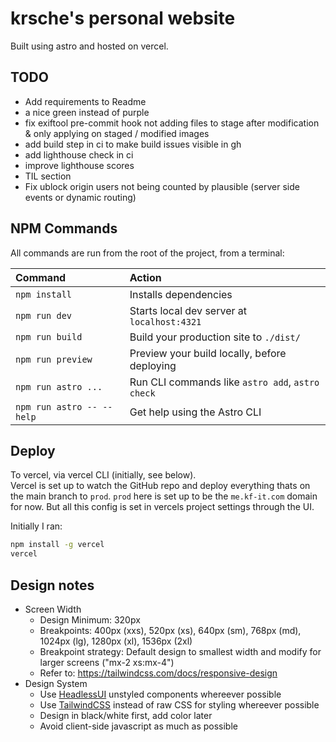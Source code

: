 # krsche's personal website

Built using astro and hosted on vercel.

## TODO

- Add requirements to Readme
- a nice green instead of purple
- fix exiftool pre-commit hook not adding files to stage after modification & only applying on staged / modified images
- add build step in ci to make build issues visible in gh
- add lighthouse check in ci
- improve lighthouse scores
- TIL section
- Fix ublock origin users not being counted by plausible (server side events or dynamic routing)

## NPM Commands

All commands are run from the root of the project, from a terminal:

| Command                   | Action                                           |
| :------------------------ | :----------------------------------------------- |
| `npm install`             | Installs dependencies                            |
| `npm run dev`             | Starts local dev server at `localhost:4321`      |
| `npm run build`           | Build your production site to `./dist/`          |
| `npm run preview`         | Preview your build locally, before deploying     |
| `npm run astro ...`       | Run CLI commands like `astro add`, `astro check` |
| `npm run astro -- --help` | Get help using the Astro CLI                     |

## Deploy

To vercel, via vercel CLI (initially, see below).  
Vercel is set up to watch the GitHub repo and deploy everything thats on the main branch to `prod`.
`prod` here is set up to be the `me.kf-it.com` domain for now. But all this config is set in vercels project settings
through the UI.

Initially I ran:

```bash
npm install -g vercel
vercel
```

## Design notes

- Screen Width
  - Design Minimum: 320px
  - Breakpoints: 400px (xxs), 520px (xs), 640px (sm), 768px (md), 1024px (lg), 1280px (xl), 1536px (2xl)
  - Breakpoint strategy: Default design to smallest width and modify for larger screens ("mx-2 xs:mx-4")
  - Refer to: <https://tailwindcss.com/docs/responsive-design>
- Design System
  - Use [HeadlessUI](https://headlessui.com/) unstyled components whereever possible
  - Use [TailwindCSS](https://tailwindcss.com/) instead of raw CSS for styling whereever possible
  - Design in black/white first, add color later
  - Avoid client-side javascript as much as possible
